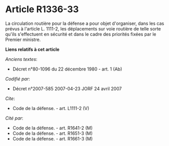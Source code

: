 # Article R1336-33

La circulation routière pour la défense a pour objet d'organiser, dans les cas prévus à l'article L. 1111-2, les déplacements
sur voie routière de telle sorte qu'ils s'effectuent en sécurité et dans le cadre des priorités fixées par le Premier
ministre.

**Liens relatifs à cet article**

_Anciens textes_:

  - Décret n°80-1096 du 22 décembre 1980 - art. 1 (Ab)

_Codifié par_:

  - Décret n°2007-585 2007-04-23 JORF 24 avril 2007

_Cite_:

  - Code de la défense. - art. L1111-2 (V)

_Cité par_:

  - Code de la défense. - art. R1641-2 (M)
  - Code de la défense. - art. R1651-3 (M)
  - Code de la défense. - art. R1661-3 (M)
